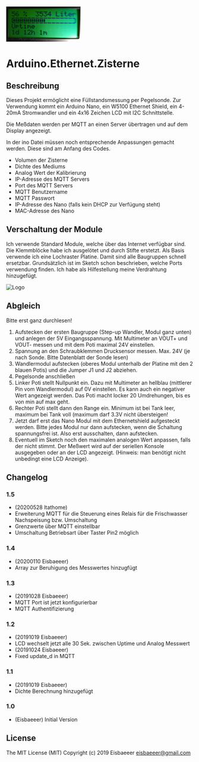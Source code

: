 ![Logo](Pics/4x16_LCD.png)
# Arduino.Ethernet.Zisterne

## Beschreibung
Dieses Projekt ermöglicht eine Füllstandsmessung per Pegelsonde.
Zur Verwendung kommt ein Arduino Nano, ein W5100 Ethernet Shield, 
ein 4-20mA Stromwandler und ein 4x16 Zeichen LCD mit I2C Schnittstelle.

Die Meßdaten werden per MQTT an einen Server übertragen und auf dem Display angezeigt.

In der ino Datei müssen noch entsprechende Anpassungen gemacht werden.
Diese sind am Anfang des Codes.

- Volumen der Zisterne    
- Dichte des Mediums   
- Analog Wert der Kalibrierung
- IP-Adresse des MQTT Servers   
- Port des MQTT Servers   
- MQTT Benutzername   
- MQTT Passwort   
- IP-Adresse des Nano (falls kein DHCP zur Verfügung steht)   
- MAC-Adresse des Nano   

## Verschaltung der Module
Ich verwende Standard Module, welche über das Internet verfügbar sind. Die Klemmblöcke habe ich ausgelötet und durch Stifte erstetzt.
Als Basis verwende ich eine Lochraster Platine. Damit sind alle Baugruppen schnell ersetzbar.
Grundsätzlich ist im Sketch schon beschrieben, welche Ports verwendung finden. Ich habe als Hilfestellung meine Verdrahtung hinzugefügt.   

![Logo](Pics/Schaltplan.jpg)

## Abgleich
Bitte erst ganz durchlesen!
1. Aufstecken der ersten Baugruppe (Step-up Wandler, Modul ganz unten) und anlegen der 5V Eingangsspannung. Mit Multimeter an VOUT+ und VOUT- messen und mit dem Poti maximal 24V einstellen.   
2. Spannung an den Schraubklemmen Drucksensor messen. Max. 24V (je nach Sonde. Bitte Datenblatt der Sonde lesen)   
3. Wandlermodul aufstecken (oberes Modul unterhalb der Platine mit den 2 blauen Potis) und die Jumper J1 und J2 abziehen.   
4. Pegelsonde anschließen   
5. Linker Poti stellt Nullpunkt ein. Dazu mit Multimeter an hellblau (mittlerer Pin vom Wandlermodul) auf 0V einstellen. Es kann auch ein negativer Wert angezeigt werden. Das Poti macht locker 20 Umdrehungen, bis es von min auf max geht.   
6. Rechter Poti stellt dann den Range ein. Minimum ist bei Tank leer, maximum bei Tank voll (maximum darf 3.3V nicht übersteigen!   
7. Jetzt darf erst das Nano Modul mit dem Ethernetshield aufgesteckt werden. Bitte jedes Modul nur dann aufstecken, wenn die Schaltung spannungsfrei ist. Also erst ausschalten, dann aufstecken.   
8. Eventuell im Sketch noch den maximalen analogen Wert anpassen, falls der nicht stimmt. Der Meßwert wird auf der seriellen Konsole ausgegeben oder an der LCD angezeigt. (Hinweis: man benötigt nicht unbedingt eine LCD Anzeige).   


## Changelog

### 1.5
- (20200528 ltathome)
- Erweiterung MQTT für die Steuerung eines Relais für die Frischwasser Nachspeisung bzw. Umschaltung   
- Grenzwerte über MQTT einstellbar   
- Umschaltung Betriebsart über Taster Pin2 möglich   

### 1.4
- (20200110 Eisbaeeer)   
- Array zur Beruhigung des Messwertes hinzugfügt   

### 1.3
- (20191028 Eisbaeeer)   
- MQTT Port ist jetzt konfigurierbar
- MQTT Authentifizierung 

### 1.2
- (20191019 Eisbaeeer)   
- LCD wechselt jetzt alle 30 Sek. zwischen Uptime und Analog Messwert   
- (20191024 Eisbaeeer)
- Fixed update_d in MQTT

### 1.1
- (20191019 Eisbaeeer)   
- Dichte Berechnung hinzugefügt   

### 1.0
- (Eisbaeeer)
Initial Version

## License
The MIT License (MIT)
Copyright (c) 2019 Eisbaeeer <eisbaeeer@gmail.com> 
